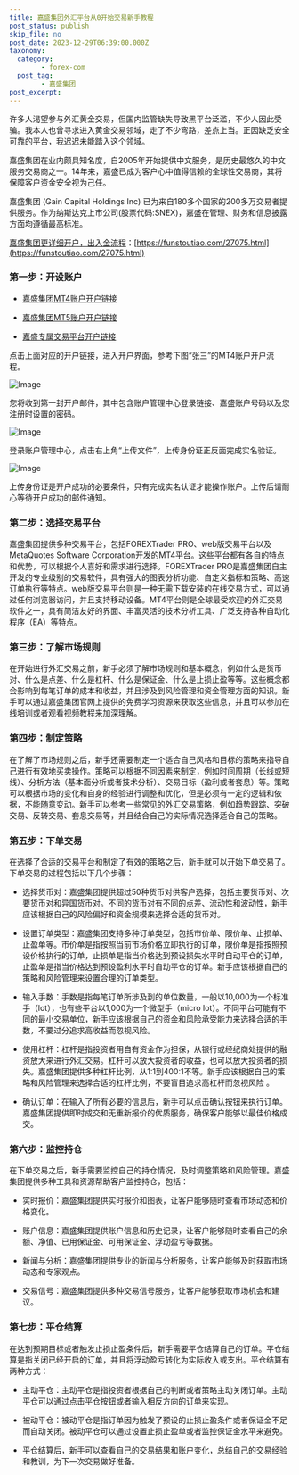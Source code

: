 ```yaml
---
title: 嘉盛集团外汇平台从0开始交易新手教程
post_status: publish
skip_file: no
post_date: 2023-12-29T06:39:00.000Z
taxonomy:
  category:
        - forex-com
  post_tag:
        - 嘉盛集团
post_excerpt: 
---
```

许多人渴望参与外汇黄金交易，但国内监管缺失导致黑平台泛滥，不少人因此受骗。我本人也曾寻求进入黄金交易领域，走了不少弯路，差点上当。正因缺乏安全可靠的平台，我迟迟未能踏入这个领域。

嘉盛集团在业内颇具知名度，自2005年开始提供中文服务，是历史最悠久的中文服务交易商之一。14年来，嘉盛已成为客户心中值得信赖的全球性交易商，其将保障客户资金安全视为己任。

嘉盛集团 (Gain Capital Holdings Inc) 已为来自180多个国家的200多万交易者提供服务。作为纳斯达克上市公司(股票代码:SNEX)，嘉盛在管理、财务和信息披露方面均遵循最高标准。

[嘉盛集团更详细开户，出入金流程](https://funstoutiao.com/27075.html)：[https://funstoutiao.com/27075.html](https://funstoutiao.com/27075.html)

### 第一步：开设账户

* [嘉盛集团MT4账户开户链接](https://s.ssgg.net/jsmt4)

* [嘉盛集团MT5账户开户链接](https://s.ssgg.net/jsmt5)

* [嘉盛专属交易平台开户链接](https://s.ssgg.net/js)

点击上面对应的开户链接，进入开户界面，参考下图“张三”的MT4账户开户流程。

![Image](https://prod-files-secure.s3.us-west-2.amazonaws.com/39ed1227-6d7d-4570-be36-9ccd4a2c4241/7a167aea-686b-400d-af59-4e18eb607a40/640.png?X-Amz-Algorithm=AWS4-HMAC-SHA256&X-Amz-Content-Sha256=UNSIGNED-PAYLOAD&X-Amz-Credential=ASIAZI2LB466R2CKF2EQ%2F20250329%2Fus-west-2%2Fs3%2Faws4_request&X-Amz-Date=20250329T041308Z&X-Amz-Expires=3600&X-Amz-Security-Token=IQoJb3JpZ2luX2VjEAAaCXVzLXdlc3QtMiJIMEYCIQCLDhNv9iNRPxzXrg2MB4guQCg9ZcUcD2RJML9Ct2Eq8wIhALOhemW1Q%2FZx3QpkLvX1d74k2NS9TqPKSgflXklwCN5cKv8DCGgQABoMNjM3NDIzMTgzODA1IgzNEB137BFS%2BPHrnD0q3ANHOBMupqXfnuu5mZWvQlnLxoFhwuICbvOH285rux%2BeTRS2HxbH2HP70%2FXfJiyAtIfpFi5vIYoFzGTxc2NlNZmCqSWWFHCo7XltHoJz9cjkJEttvIc%2BwS2B1lNhIT6LuCsV2MiEgWNUDq1w2DqIBNlafbebvjfIKt%2F6QBFEs2MxZ9%2Brr7MUhF5WtLn4UND2PTqZQr%2FtKH3P2shBEKmCIXiznGqDr8vsj40pWejzR1p9LWu1q8KM%2FW31DH0SvpAO45%2FNJb8w8TItl8AH5ns9mZk1ujqr8Bmld3S18fU1xXQK6oTSf53w4UjyCXcdoGGhUIrLXy0Xp1MX1OYj9PC7vKHHCDyqIwVUbS29TZrkgiDzBaCPVrD7FtE8%2F9rtJSt%2B8lsQ%2BV9MgVfJ4M4OkLLVV7p5kabcuMSuXe8WcAg6nXCG0ii0mwn2k%2FdWiGx2XkdCTWGmRD1HYnLpStYUEWwJiLWHf6cPHIsSRk%2Fq8PfRNQ7lz%2FJG0w85ouRm%2FAJvgGTr9dseBc%2BC5WFyTC6Bp7jFRK2R05zeuf6L9pzvVyhsIcXE0YZmejZp0ebxlAqKM1NPnA24Ax4FwN0NILdNg34J4z9iUleHJI6MnoyfKjINC2M%2BgWemFrRcCMYeHDovOjDy3Zy%2FBjqkAeR5tG3Rjzr72hUWZJTRSHVT2LhUgnjUyZe06oqLuZoblH7mvUJSZV3cguJwAiZJrmXa409YpEbA9GWJlvEKsh0lSrzGfbI3kjJEejMcJ%2B67adNwhZ2rPzIsIgem1SNpUYVSFMvObeaZFIE4fKU03syuEwRPchy2Y%2ByZ3HWlawVdJeF9KxPOCfOXWfqV08o2QF71UulI7Ia8qDrzWAPOcNjNEonq&X-Amz-Signature=61a4d03cf1b94fc4375c529fbb02b0c87708340fc271238edd1109a418672d41&X-Amz-SignedHeaders=host&x-id=GetObject)

您将收到第一封开户邮件，其中包含账户管理中心登录链接、嘉盛账户号码以及您注册时设置的密码。

![Image](https://prod-files-secure.s3.us-west-2.amazonaws.com/39ed1227-6d7d-4570-be36-9ccd4a2c4241/eaa1c6b3-2877-4284-a0e1-530e222c27fb/image.png?X-Amz-Algorithm=AWS4-HMAC-SHA256&X-Amz-Content-Sha256=UNSIGNED-PAYLOAD&X-Amz-Credential=ASIAZI2LB466R2CKF2EQ%2F20250329%2Fus-west-2%2Fs3%2Faws4_request&X-Amz-Date=20250329T041308Z&X-Amz-Expires=3600&X-Amz-Security-Token=IQoJb3JpZ2luX2VjEAAaCXVzLXdlc3QtMiJIMEYCIQCLDhNv9iNRPxzXrg2MB4guQCg9ZcUcD2RJML9Ct2Eq8wIhALOhemW1Q%2FZx3QpkLvX1d74k2NS9TqPKSgflXklwCN5cKv8DCGgQABoMNjM3NDIzMTgzODA1IgzNEB137BFS%2BPHrnD0q3ANHOBMupqXfnuu5mZWvQlnLxoFhwuICbvOH285rux%2BeTRS2HxbH2HP70%2FXfJiyAtIfpFi5vIYoFzGTxc2NlNZmCqSWWFHCo7XltHoJz9cjkJEttvIc%2BwS2B1lNhIT6LuCsV2MiEgWNUDq1w2DqIBNlafbebvjfIKt%2F6QBFEs2MxZ9%2Brr7MUhF5WtLn4UND2PTqZQr%2FtKH3P2shBEKmCIXiznGqDr8vsj40pWejzR1p9LWu1q8KM%2FW31DH0SvpAO45%2FNJb8w8TItl8AH5ns9mZk1ujqr8Bmld3S18fU1xXQK6oTSf53w4UjyCXcdoGGhUIrLXy0Xp1MX1OYj9PC7vKHHCDyqIwVUbS29TZrkgiDzBaCPVrD7FtE8%2F9rtJSt%2B8lsQ%2BV9MgVfJ4M4OkLLVV7p5kabcuMSuXe8WcAg6nXCG0ii0mwn2k%2FdWiGx2XkdCTWGmRD1HYnLpStYUEWwJiLWHf6cPHIsSRk%2Fq8PfRNQ7lz%2FJG0w85ouRm%2FAJvgGTr9dseBc%2BC5WFyTC6Bp7jFRK2R05zeuf6L9pzvVyhsIcXE0YZmejZp0ebxlAqKM1NPnA24Ax4FwN0NILdNg34J4z9iUleHJI6MnoyfKjINC2M%2BgWemFrRcCMYeHDovOjDy3Zy%2FBjqkAeR5tG3Rjzr72hUWZJTRSHVT2LhUgnjUyZe06oqLuZoblH7mvUJSZV3cguJwAiZJrmXa409YpEbA9GWJlvEKsh0lSrzGfbI3kjJEejMcJ%2B67adNwhZ2rPzIsIgem1SNpUYVSFMvObeaZFIE4fKU03syuEwRPchy2Y%2ByZ3HWlawVdJeF9KxPOCfOXWfqV08o2QF71UulI7Ia8qDrzWAPOcNjNEonq&X-Amz-Signature=7bfe366bc15b2212a3b63f5ee0392a07113e8abb9d240e82dbe996e4bb1eb187&X-Amz-SignedHeaders=host&x-id=GetObject)

登录账户管理中心，点击右上角“上传文件”，上传身份证正反面完成实名验证。

![Image](https://prod-files-secure.s3.us-west-2.amazonaws.com/39ed1227-6d7d-4570-be36-9ccd4a2c4241/54090639-09fc-46b4-a135-e0289f707147/image.png?X-Amz-Algorithm=AWS4-HMAC-SHA256&X-Amz-Content-Sha256=UNSIGNED-PAYLOAD&X-Amz-Credential=ASIAZI2LB466R2CKF2EQ%2F20250329%2Fus-west-2%2Fs3%2Faws4_request&X-Amz-Date=20250329T041308Z&X-Amz-Expires=3600&X-Amz-Security-Token=IQoJb3JpZ2luX2VjEAAaCXVzLXdlc3QtMiJIMEYCIQCLDhNv9iNRPxzXrg2MB4guQCg9ZcUcD2RJML9Ct2Eq8wIhALOhemW1Q%2FZx3QpkLvX1d74k2NS9TqPKSgflXklwCN5cKv8DCGgQABoMNjM3NDIzMTgzODA1IgzNEB137BFS%2BPHrnD0q3ANHOBMupqXfnuu5mZWvQlnLxoFhwuICbvOH285rux%2BeTRS2HxbH2HP70%2FXfJiyAtIfpFi5vIYoFzGTxc2NlNZmCqSWWFHCo7XltHoJz9cjkJEttvIc%2BwS2B1lNhIT6LuCsV2MiEgWNUDq1w2DqIBNlafbebvjfIKt%2F6QBFEs2MxZ9%2Brr7MUhF5WtLn4UND2PTqZQr%2FtKH3P2shBEKmCIXiznGqDr8vsj40pWejzR1p9LWu1q8KM%2FW31DH0SvpAO45%2FNJb8w8TItl8AH5ns9mZk1ujqr8Bmld3S18fU1xXQK6oTSf53w4UjyCXcdoGGhUIrLXy0Xp1MX1OYj9PC7vKHHCDyqIwVUbS29TZrkgiDzBaCPVrD7FtE8%2F9rtJSt%2B8lsQ%2BV9MgVfJ4M4OkLLVV7p5kabcuMSuXe8WcAg6nXCG0ii0mwn2k%2FdWiGx2XkdCTWGmRD1HYnLpStYUEWwJiLWHf6cPHIsSRk%2Fq8PfRNQ7lz%2FJG0w85ouRm%2FAJvgGTr9dseBc%2BC5WFyTC6Bp7jFRK2R05zeuf6L9pzvVyhsIcXE0YZmejZp0ebxlAqKM1NPnA24Ax4FwN0NILdNg34J4z9iUleHJI6MnoyfKjINC2M%2BgWemFrRcCMYeHDovOjDy3Zy%2FBjqkAeR5tG3Rjzr72hUWZJTRSHVT2LhUgnjUyZe06oqLuZoblH7mvUJSZV3cguJwAiZJrmXa409YpEbA9GWJlvEKsh0lSrzGfbI3kjJEejMcJ%2B67adNwhZ2rPzIsIgem1SNpUYVSFMvObeaZFIE4fKU03syuEwRPchy2Y%2ByZ3HWlawVdJeF9KxPOCfOXWfqV08o2QF71UulI7Ia8qDrzWAPOcNjNEonq&X-Amz-Signature=a4fd3d933568183c6ed5e182738db1a241ffa01da6839934880e2937f3d568c4&X-Amz-SignedHeaders=host&x-id=GetObject)

上传身份证是开户成功的必要条件，只有完成实名认证才能操作账户。上传后请耐心等待开户成功的邮件通知。

### 第二步：选择交易平台

嘉盛集团提供多种交易平台，包括FOREXTrader PRO、web版交易平台以及MetaQuotes Software Corporation开发的MT4平台。这些平台都有各自的特点和优势，可以根据个人喜好和需求进行选择。FOREXTrader PRO是嘉盛集团自主开发的专业级别的交易软件，具有强大的图表分析功能、自定义指标和策略、高速订单执行等特点。web版交易平台则是一种无需下载安装的在线交易方式，可以通过任何浏览器访问，并且支持移动设备。MT4平台则是全球最受欢迎的外汇交易软件之一，具有简洁友好的界面、丰富灵活的技术分析工具、广泛支持各种自动化程序（EA）等特点。

### 第三步：了解市场规则

在开始进行外汇交易之前，新手必须了解市场规则和基本概念，例如什么是货币对、什么是点差、什么是杠杆、什么是保证金、什么是止损止盈等等。这些概念都会影响到每笔订单的成本和收益，并且涉及到风险管理和资金管理方面的知识。新手可以通过嘉盛集团官网上提供的免费学习资源来获取这些信息，并且可以参加在线培训或者观看视频教程来加深理解。

### 第四步：制定策略

在了解了市场规则之后，新手还需要制定一个适合自己风格和目标的策略来指导自己进行有效地买卖操作。策略可以根据不同因素来制定，例如时间周期（长线或短线）、分析方法（基本面分析或者技术分析）、交易目标（盈利或者套息）等。策略可以根据市场的变化和自身的经验进行调整和优化，但是必须有一定的逻辑和依据，不能随意变动。新手可以参考一些常见的外汇交易策略，例如趋势跟踪、突破交易、反转交易、套息交易等，并且结合自己的实际情况选择适合自己的策略。

### 第五步：下单交易

在选择了合适的交易平台和制定了有效的策略之后，新手就可以开始下单交易了。下单交易的过程包括以下几个步骤：

* 选择货币对：嘉盛集团提供超过50种货币对供客户选择，包括主要货币对、次要货币对和异国货币对。不同的货币对有不同的点差、流动性和波动性，新手应该根据自己的风险偏好和资金规模来选择合适的货币对。

* 设置订单类型：嘉盛集团支持多种订单类型，包括市价单、限价单、止损单、止盈单等。市价单是指按照当前市场价格立即执行的订单，限价单是指按照预设价格执行的订单，止损单是指当价格达到预设损失水平时自动平仓的订单，止盈单是指当价格达到预设盈利水平时自动平仓的订单。新手应该根据自己的策略和风险管理来设置合理的订单类型。

* 输入手数：手数是指每笔订单所涉及到的单位数量，一般以10,000为一个标准手（lot），也有些平台以1,000为一个微型手（micro lot）。不同平台可能有不同的最小交易单位，新手应该根据自己的资金和风险承受能力来选择合适的手数，不要过分追求高收益而忽视风险。

* 使用杠杆：杠杆是指投资者用自有资金作为担保，从银行或经纪商处提供的融资放大来进行外汇交易。杠杆可以放大投资者的收益，也可以放大投资者的损失。嘉盛集团提供多种杠杆比例，从1:1到400:1不等。新手应该根据自己的策略和风险管理来选择合适的杠杆比例，不要盲目追求高杠杆而忽视风险 。

* 确认订单：在输入了所有必要的信息后，新手可以点击确认按钮来执行订单。嘉盛集团提供即时成交和无重新报价的优质服务，确保客户能够以最佳价格成交。

### 第六步：监控持仓

在下单交易之后，新手需要监控自己的持仓情况，及时调整策略和风险管理。嘉盛集团提供多种工具和资源帮助客户监控持仓，包括：

* 实时报价：嘉盛集团提供实时报价和图表，让客户能够随时查看市场动态和价格变化。

* 账户信息：嘉盛集团提供账户信息和历史记录，让客户能够随时查看自己的余额、净值、已用保证金、可用保证金、浮动盈亏等数据。

* 新闻与分析：嘉盛集团提供专业的新闻与分析服务，让客户能够及时获取市场动态和专家观点。

* 交易信号：嘉盛集团提供多种交易信号服务，让客户能够获取市场机会和建议。

### 第七步：平仓结算

在达到预期目标或者触发止损止盈条件后，新手需要平仓结算自己的订单。平仓结算是指关闭已经开启的订单，并且将浮动盈亏转化为实际收入或支出。平仓结算有两种方式：

* 主动平仓：主动平仓是指投资者根据自己的判断或者策略主动关闭订单。主动平仓可以通过点击平仓按钮或者输入相反方向的订单来实现。

* 被动平仓：被动平仓是指订单因为触发了预设的止损止盈条件或者保证金不足而自动关闭。被动平仓可以通过设置止损止盈单或者监控保证金水平来避免。

* 平仓结算后，新手可以查看自己的交易结果和账户变化，总结自己的交易经验和教训，为下一次交易做好准备。